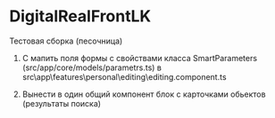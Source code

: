 # DigitalRealFrontLK

Тестовая сборка (песочница)

1. С мапить поля формы с свойствами класса SmartParameters (src/app/core/models/parametrs.ts)
   в src\app\features\personal\editing\editing.component.ts

2. Вынести в один общий компонент блок с карточками обьектов (результаты поиска)

